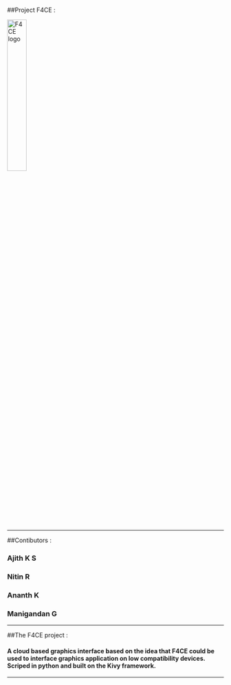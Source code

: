 ##Project F4CE :

<img src="http://s28.postimg.org/5mos27dy5/F4_CE.gif" alt="F4CE logo" height=30% width=30%></img>

----------------------------------------------------------------------------------------
##Contibutors :

### 	Ajith K S
### 	Nitin R
### 	Ananth K
### 	Manigandan G

----------------------------------------------------------------------------------------

##The F4CE project :


#### A cloud based graphics interface based on the idea that F4CE could be used to interface graphics application on low compatibility devices. Scriped in python and built on the Kivy framework.

----------------------------------------------------------------------------------------
 
